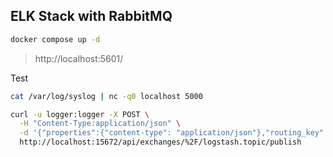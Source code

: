 ## ELK Stack with RabbitMQ

```sh
docker compose up -d
```
> http://localhost:5601/


Test
```sh
cat /var/log/syslog | nc -q0 localhost 5000

curl -u logger:logger -X POST \
  -H "Content-Type:application/json" \
  -d '{"properties":{"content-type": "application/json"},"routing_key":"test","payload":"{\"Message\":\"hello world\"}","payload_encoding":"string"}' \
  http://localhost:15672/api/exchanges/%2F/logstash.topic/publish
```